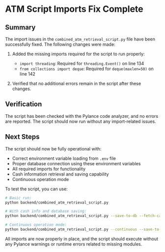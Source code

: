 # ATM Script Imports Fix Complete

## Summary
The import issues in the `combined_atm_retrieval_script.py` file have been successfully fixed. The following changes were made:

1. Added the missing imports required for the script to run properly:
   - `import threading`: Required for `threading.Event()` on line 134
   - `from collections import deque`: Required for `deque(maxlen=50)` on line 142

2. Verified that no additional errors remain in the script after these changes.

## Verification
The script has been checked with the Pylance code analyzer, and no errors are reported. The script should now run without any import-related issues.

## Next Steps
The script should now be fully operational with:
- Correct environment variable loading from `.env` file
- Proper database connection using these environment variables
- All required imports for functionality
- Cash information retrieval and saving capability
- Continuous operation mode

To test the script, you can use:

```bash
# Basic run:
python backend/combined_atm_retrieval_script.py

# With cash info and database saving:
python backend/combined_atm_retrieval_script.py --save-to-db --fetch-cash-info

# Continuous operation mode:
python backend/combined_atm_retrieval_script.py --continuous --save-to-db --fetch-cash-info
```

All imports are now properly in place, and the script should execute without any Pylance warnings or runtime errors related to missing modules.
